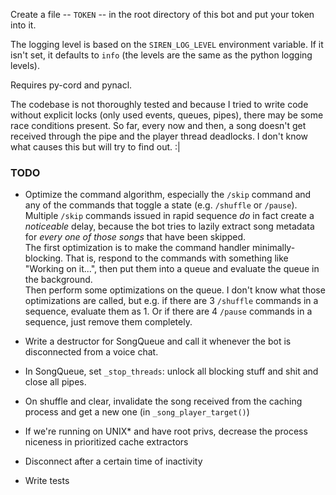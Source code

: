 Create a file -- `TOKEN` -- in the root directory of this bot and put your token
into it.

The logging level is based on the `SIREN_LOG_LEVEL` environment variable.
If it isn't set, it defaults to `info` (the levels are the same as the python
logging levels).

Requires py-cord and pynacl.

The codebase is not thoroughly tested and because I tried to write code without
explicit locks (only used events, queues, pipes), there may be some race
conditions present. So far, every now and then, a song doesn't get received
through the pipe and the player thread deadlocks. I don't know what causes this
but will try to find out. :|

### TODO
* Optimize the command algorithm, especially the `/skip` command and any of the
  commands that toggle a state (e.g. `/shuffle` or `/pause`).
  Multiple `/skip` commands issued in rapid sequence _do_ in fact create a
  _noticeable_ delay, because the bot tries to lazily extract song metadata for
  _every one of those songs_ that have been skipped.  
  The first optimization is to make the command handler minimally-blocking.
  That is, respond to the commands with something like "Working on it...",
  then put them into a queue and evaluate the queue in the background.  
  Then perform some optimizations on the queue. I don't know what those
  optimizations are called, but e.g. if there are 3 `/shuffle` commands in a
  sequence, evaluate them as 1. Or if there are 4 `/pause` commands in a
  sequence, just remove them completely.

* Write a destructor for SongQueue and call it whenever the bot is disconnected
  from a voice chat.

* In SongQueue, set `_stop_threads`: unlock all blocking stuff and shit and
  close all pipes.

* On shuffle and clear, invalidate the song received from the caching process
  and get a new one (in `_song_player_target()`)

* If we're running on UNIX* and have root privs, decrease the process niceness
  in prioritized cache extractors

* Disconnect after a certain time of inactivity

* Write tests
